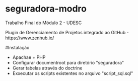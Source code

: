 # seguradora-modro
Trabalho Final do Módulo 2 - UDESC


Plugin de Gerenciamento de Projetos integrado ao GitHub - https://www.zenhub.io/

#Instalação

- Apachae + PHP
- Configurar documentroot para diretório "seguradora"
- Gerar tabelas através do doctrine
- Exxecutar os scripts existentes no arquivo "script_sql.sql"
